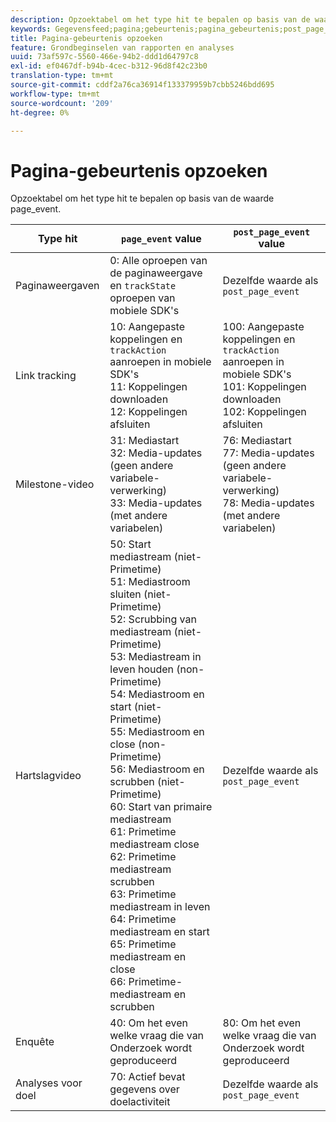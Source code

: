 ```yaml
---
description: Opzoektabel om het type hit te bepalen op basis van de waarde page_event.
keywords: Gegevensfeed;pagina;gebeurtenis;pagina_gebeurtenis;post_page_event
title: Pagina-gebeurtenis opzoeken
feature: Grondbeginselen van rapporten en analyses
uuid: 73af597c-5560-466e-94b2-ddd1d64797c8
exl-id: ef0467df-b94b-4cec-b312-96d8f42c23b0
translation-type: tm+mt
source-git-commit: cddf2a76ca36914f133379959b7cbb5246bdd695
workflow-type: tm+mt
source-wordcount: '209'
ht-degree: 0%

---
```


# Pagina-gebeurtenis opzoeken

Opzoektabel om het type hit te bepalen op basis van de waarde page_event.

| Type hit | `page_event` value | `post_page_event` value |
| --- | --- | --- |
| Paginaweergaven | 0: Alle oproepen van de paginaweergave en `trackState` oproepen van mobiele SDK&#39;s | Dezelfde waarde als `post_page_event` |
| Link tracking | 10: Aangepaste koppelingen en `trackAction` aanroepen in mobiele SDK&#39;s<br>11: Koppelingen downloaden<br>12: Koppelingen afsluiten | 100: Aangepaste koppelingen en `trackAction` aanroepen in mobiele SDK&#39;s<br>101: Koppelingen downloaden<br>102: Koppelingen afsluiten |
| Milestone-video | 31: Mediastart<br>32: Media-updates (geen andere variabele-verwerking)<br>33: Media-updates (met andere variabelen) | 76: Mediastart<br>77: Media-updates (geen andere variabele-verwerking)<br>78: Media-updates (met andere variabelen) |
| Hartslagvideo | 50: Start mediastream (niet-Primetime)<br>51: Mediastroom sluiten (niet-Primetime)<br>52: Scrubbing van mediastream (niet-Primetime)<br>53: Mediastream in leven houden (non-Primetime)<br>54: Mediastroom en start (niet-Primetime)<br>55: Mediastroom en close (non-Primetime)<br>56: Mediastroom en scrubben (niet-Primetime)<br>60: Start van primaire mediastream<br>61: Primetime mediastream close<br>62: Primetime mediastream scrubben<br>63: Primetime mediastream in leven<br>64: Primetime mediastream en start<br>65: Primetime mediastream en close<br>66: Primetime-mediastream en scrubben | Dezelfde waarde als `post_page_event` |
| Enquête | 40: Om het even welke vraag die van Onderzoek wordt geproduceerd | 80: Om het even welke vraag die van Onderzoek wordt geproduceerd |
| Analyses voor doel | 70: Actief bevat gegevens over doelactiviteit | Dezelfde waarde als `post_page_event` |
